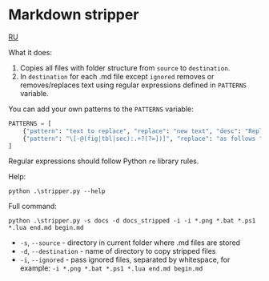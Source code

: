 # Markdown stripper

[RU](README_RU.md)

What it does:

1. Copies all files with folder structure from `source` to `destination`.
2. In `destination` for each .md file except `ignored` removes or removes/replaces text using regular expressions defined in `PATTERNS` variable.

You can add your own patterns to the `PATTERNS` variable:

```python
PATTERNS = [
    {"pattern": "text to replace", "replace": "new text", "desc": "Replace words"},
    {"pattern": "\[-@(fig|tbl|sec):.+?(?=])]", "replace": "as follows ", "desc": "Replace patterns [-fig:name_of_object],[-tbl:name_of_object],[-sec:name_of_object]"}
]
```

Regular expressions should follow Python `re` library rules.  

Help:

```text
python .\stripper.py --help
```

Full command:

```text
python .\stripper.py -s docs -d docs_stripped -i -i *.png *.bat *.ps1 *.lua end.md begin.md
```

- `-s`, `--source` - directory in current folder where .md files are stored
- `-d`, `--destination` - name of directory to copy stripped files
- `-i`, `--ignored` - pass ignored files, separated by whitespace, for example: `-i *.png *.bat *.ps1 *.lua end.md begin.md`
